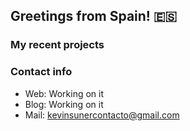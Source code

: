 ## Greetings from Spain! 🇪🇸

### My recent projects

### Contact info

- Web: Working on it
- Blog: Working on it
- Mail: kevinsunercontacto@gmail.com

